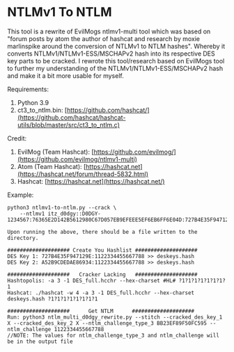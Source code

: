# NTLMv1 To NTLM

This tool is a rewrite of EvilMogs ntlmv1-multi tool which was based on "forum posts by atom the author of hashcat and research by moxie marlinspike around the conversion of NTLMv1 to NTLM hashes". 
Whereby it converts NTLMv1/NTLMv1-ESS/MSCHAPv2 hash into its respective DES key parts to be cracked.
I rewrote this tool/research based on EvilMogs tool to further my understanding of the NTLMv1/NTLMv1-ESS/MSCHAPv2 hash and make it a bit more usable for myself.

Requirements:
 1. Python 3.9
 2. ct3_to_ntlm.bin: [https://github.com/hashcat/](https://github.com/hashcat/hashcat-utils/blob/master/src/ct3_to_ntlm.c)

Credit:
 1. EvilMog (Team Hashcat): [https://github.com/evilmog/](https://github.com/evilmog/ntlmv1-multi)
 2. Atom (Team Hashcat): [https://hashcat.net](https://hashcat.net/forum/thread-5832.html)
 3. Hashcat: [https://hashcat.net](https://hashcat.net/)

Example:
```
python3 ntlmv1-to-ntlm.py --crack \
    --ntlmv1 itz_d0dgy::D0DGY-1234567:76365E2D142B5612980C67D057EB9EFEEE5EF6EB6FF6E04D:727B4E35F947129EA52B9CDEDAE86934BB23EF89F50FC595:1122334455667788

Upon running the above, there should be a file written to the directory.

#################### Create You Hashlist ####################
DES Key 1: 727B4E35F947129E:1122334455667788 >> deskeys.hash
DES Key 2: A52B9CDEDAE86934:1122334455667788 >> deskeys.hash

####################   Cracker Lacking   ####################
Hashtopolis: -a 3 -1 DES_full.hcchr --hex-charset #HL# ?1?1?1?1?1?1?1?1
Hashcat: ./hashcat -w 4 -a 3 -1 DES_full.hcchr --hex-charset deskeys.hash ?1?1?1?1?1?1?1?1

####################      Get NTLM      ####################
Run: python3 ntlm_multi_d0dgy_rewrite.py --stitch --cracked_des_key_1 X --cracked_des_key_2 X --ntlm_challenge_type_3 BB23EF89F50FC595 --ntlm_challenge 1122334455667788
//NOTE: The values for ntlm_challenge_type_3 and ntlm_challenge will be in the output file
```

